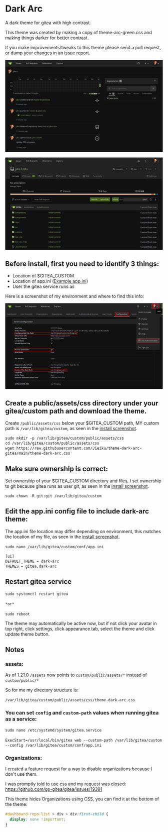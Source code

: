 # Dark Arc
A dark theme for gitea with high contrast.

This theme was created by making a copy of theme-arc-green.css and making things darker for better contrast.

If you make improvements/tweaks to this theme please send a pull request, or dump your changes in an issue report.

![dark-arc-dashboard](screenshot.png)

![dark-arc-repository](screenshot2.png)

## Before install, first you need to identify 3 things:

- Location of $GITEA_CUSTOM
- Location of app.ini ([Example app.ini](https://raw.githubusercontent.com/go-gitea/gitea/main/custom/conf/app.example.ini))
- User the gitea service runs as

Here is a screenshot of my environment and where to find this info:

![gitea-config](install.png)

## Create a public/assets/css directory under your gitea/custom path and download the theme.

Create `/public/assets/css` below your $GITEA_CUSTOM path, MY custom path is `/var/lib/gitea/custom`, as seen in the [install screenshot](install.png).

    sudo mkdir -p /var/lib/gitea/custom/public/assets/css
    cd /var/lib/gitea/custom/public/assets/css
    wget https://raw.githubusercontent.com/Jieiku/theme-dark-arc-gitea/main/theme-dark-arc.css

## Make sure ownership is correct:

Set ownership of your $GITEA_CUSTOM directory and files, I set ownership to git because gitea runs as user git, as seen in the [install screenshot](install.png).

    sudo chown -R git:git /var/lib/gitea/custom

## Edit the app.ini config file to include dark-arc theme:

The app.ini file location may differ depending on environment, this matches the location of my file, as seen in the [install screenshot](install.png).

`sudo nano /var/lib/gitea/custom/conf/app.ini`

    [ui]
    DEFAULT_THEME = dark-arc
    THEMES = gitea,dark-arc

## Restart gitea service

    sudo systemctl restart gitea

    *or*

    sudo reboot

The theme may automatically be active now, but if not click your avatar in top right, click settings, click appearance tab, select the theme and click update theme button.


## Notes

### assets:

As of 1.21.0 `/assets` now points to `custom/public/assets/*` instead of `custom/public/*`

So for me my directory structure is:

`/var/lib/gitea/custom/public/assets/css/theme-dark-arc.css`

### You can set `config` and `custom-path` values when running gitea as a service:

```shell
sudo nano /etc/systemd/system/gitea.service

ExecStart=/usr/local/bin/gitea web --custom-path /var/lib/gitea/custom --config /var/lib/gitea/custom/conf/app.ini
```

### Organizations:

I created a feature request for a way to disable organizations because I don't use them.

I was promptly told to use css and my request was closed: https://github.com/go-gitea/gitea/issues/19391

This theme hides Organizations using CSS, you can find it at the bottom of the theme:

```css
#dashboard-repo-list > div > div:first-child {
  display: none !important;
}
```
